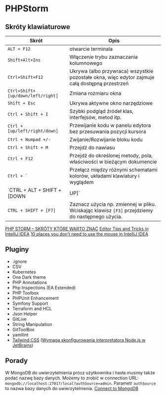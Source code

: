 # PHPStorm

## Skróty klawiaturowe

| Skrót  | Opis  |
|---|---|
| `ALT + F12` | otwarcie terminala |
| `Shift+Alt+Ins`  | Włączenie trybu zaznaczania kolumnowego  |
| `Ctrl+Shift+F12` | Ukrywa (albo przywraca) wszystkie pozostałe okna, więc edytor zajmuje całą dostępną przestrzeń  |
| `Ctrl+Shift+[up/down/left/right]` | Zmiana rozmiaru okna |
| `Shift + Esc` | Ukrywa aktywne okno narzędziowe |
| `Ctrl + Shift + I` | Szybki podgląd źródeł klas, interfejsów, metod itp. |
| `Ctrl + [up/left/right/down]` | Przewijanie kodu w panelu edytora bez przesuwania pozycji kursora |
| `Ctrl + Numpad +/-` | Zwijanie/Rozwijanie bloku kodu |
| `Ctrl + Shift + M` | Przejdź do nawiasu |
| `Ctrl + F12` | Przejdź do określonej metody, pola, właściwości w bieżącym dokumencie |
| ``Ctrl + ` `` | Przełącz między różnymi schematami kolorów, układami klawiatury i wyglądem |
| `CTRL + ALT + SHIFT + [DOWN | UP]` | Przejdź do następnej/poprzedniej zmiany w edytorze |
| `CTRL + SHIFT + [F7]` | Zaznacz użycia np. zmiennej w pliku. Wciskając klawisz `[F3]` przejdziemy do następnego użycia. |

[PHP STORM – SKRÓTY KTÓRE WARTO ZNAĆ](https://totylkokod.pl/baza-wiedzy/php-storm-skroty-ktore-warto-znac/)
[Editor Tips and Tricks in IntelliJ IDEA](https://blog.jetbrains.com/idea/2020/08/editor-tips-and-tricks-in-intellij-idea/)
[10 places you don’t need to use the mouse in IntelliJ IDEA](https://blog.jetbrains.com/idea/2021/08/10-places-you-don-t-need-to-use-the-mouse-in-intellij-idea/)

## Pluginy

* .ignore
* CSV
* Kubernetes
* One Dark theme
* PHP Annotations
* Php Inspections (EA Extended)
* PHP Toolbox
* PHPUnit Enhancement
* Symfony Support
* Terraform and HCL
* Json Helper
* GitLive
* String Manipulation
* GitToolBox
* yamllint
* [Tailwind CSS](https://plugins.jetbrains.com/plugin/15321-tailwind-css) ([Wymaga skonfigurowania interpretatora Node.js w JetBrains](https://www.jetbrains.com/help/webstorm/tailwind-css.html#ws_css_tailwind_before_you_start))

## Porady

W MongoDB do uwierzytelnienia prócz użytkownika i hasła musimy także podać nazwę bazy danych.
Możemy to zrobić w connection URL: `mongodb://localhost:27017/local?authSource=admin`.
Parametr `authSource` to nazwa bazy danych do uwierzytelnienia.
[Connect to MongoDB](https://www.jetbrains.com/help/phpstorm/mongodb.html)
